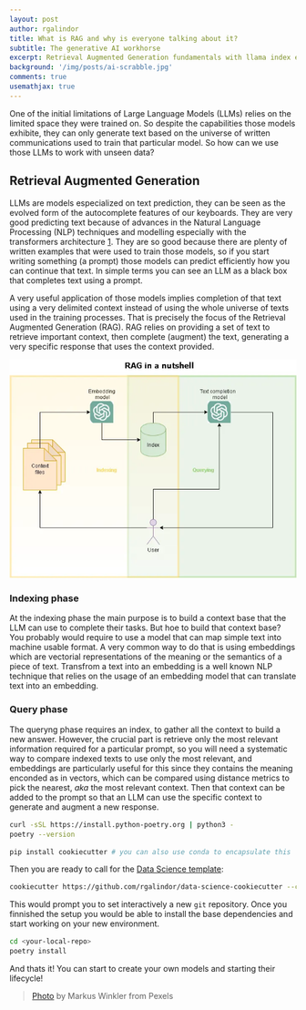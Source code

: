 ```yaml
---
layout: post
author: rgalindor
title: What is RAG and why is everyone talking about it?
subtitle: The generative AI workhorse
excerpt: Retrieval Augmented Generation fundamentals with llama index examples. 
background: '/img/posts/ai-scrabble.jpg'
comments: true
usemathjax: true
---
```


One of the initial limitations of Large Language Models (LLMs) relies on the limited space they were trained on. So despite the capabilities those models exhibite, they can only generate text based on the universe of written communications used to train that particular model. So how can we use those LLMs to work with unseen data?

## Retrieval Augmented Generation

LLMs are models especialized on text prediction, they can be seen as the evolved form of the autocomplete features of our keyboards. They are very good predicting text because of advances in the Natural Language Processing (NLP) techniques and modelling especially with the transformers architecture [1](https://doi.org/10.48550/arXiv.1706.03762). They are so good because there are plenty of written examples that were used to train those models, so if you start writing something (a prompt) those models can predict efficiently how you can continue that text. In simple terms you can see an LLM as a black box that completes text using a prompt.

A very useful application of those models implies completion of that text using a very delimited context instead of using the whole universe of texts used in the training processes. That is precisely the focus of the Retrieval Augmented Generation (RAG). RAG relies on providing a set of text to retrieve important context, then complete (augment) the text, generating a very specific response that uses the context provided.

![rag](../images/RAG.webp)


### Indexing phase

At the indexing phase the main purpose is to build a context base that the LLM can use to complete their tasks. But hoe to build that context base? You probably would require to use a model that can map simple text into machine usable format. A very common way to do that is using embeddings which are vectorial representations of the meaning or the semantics of a piece of text. Transfrom a text into an embedding is a well known NLP technique that relies on the usage of an embedding model that can translate text into an embedding.


### Query phase

The queryng phase requires an index, to gather all the context to build a new answer. However, the crucial part is retrieve only the most relevant information required for a particular prompt, so you will need a systematic way to compare indexed texts to use only the most relevant, and embeddings are particularly useful for this since they contains the meaning enconded as in vectors, which can be compared using distance metrics to pick the nearest, _aka_ the most relevant context. Then that context can be added to the prompt so that an LLM can use the specific context to generate and augment a new response.



```bash
curl -sSL https://install.python-poetry.org | python3 -
poetry --version
```

```bash
pip install cookiecutter # you can also use conda to encapsulate this
```


Then you are ready to call for the [Data Science template](https://github.com/rgalindor/data-science-cookiecutter):

```bash
cookiecutter https://github.com/rgalindor/data-science-cookiecutter --checkout main
```

This would prompt you to set interactively a new `git` repository. Once you finnished the setup you would be able to install the base dependencies and start working on your new environment.

```bash
cd <your-local-repo>
poetry install
```


And thats it! You can start to create your own models and starting their lifecycle!

> [Photo](https://www.pexels.com/photo/a-scrabble-board-with-the-letters-a-and-a-18548425/) by Markus Winkler from Pexels